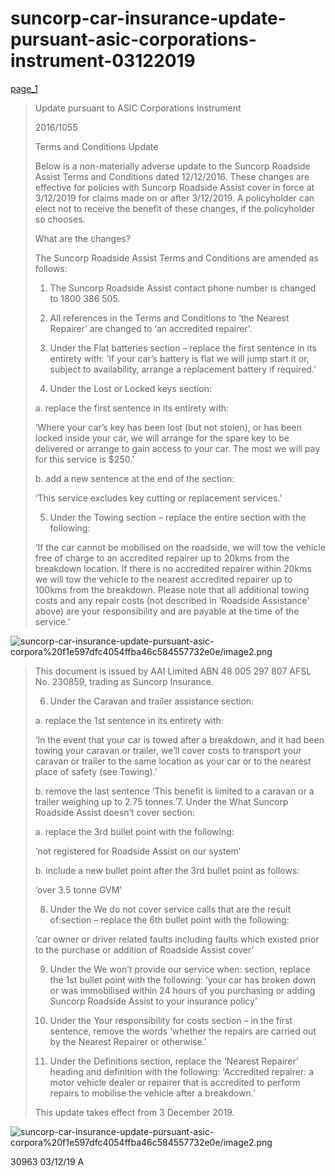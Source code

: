 # suncorp-car-insurance-update-pursuant-asic-corporations-instrument-03122019

[page_1](suncorp-car-insurance-update-pursuant-asic-corpora%20f1e597dfc4054ffba46c584557732e0e/page_1%205a0fe1fa91fe47409770ee6d447d68a4.csv)

> Update pursuant to ASIC Corporations Instrument
> 
> 
> 2016/1055
> 
> Terms and Conditions Update
> 
> Below is a non-materially adverse update to the Suncorp Roadside Assist Terms and Conditions dated 12/12/2016. These changes are effective for policies with Suncorp Roadside Assist cover in force at 3/12/2019 for claims made on or after 3/12/2019. A policyholder can elect not to receive the benefit of these changes, if the policyholder so chooses.
> 
> What are the changes?
> 
> The Suncorp Roadside Assist Terms and Conditions are amended as follows:
> 
> 1. The Suncorp Roadside Assist contact phone number is changed to 1800 386 505.
> 
> 2. All references in the Terms and Conditions to ‘the Nearest Repairer’ are changed to ‘an accredited repairer’.
> 
> 3. Under the Flat batteries section – replace the first sentence in its entirety with: ‘If your car’s battery is flat we will jump start it or, subject to availability, arrange a replacement battery if required.’
> 
> 4. Under the Lost or Locked keys section:
> 
> a. replace the first sentence in its entirety with:
> 
> ‘Where your car’s key has been lost (but not stolen), or has been locked inside your car, we will arrange for the spare key to be delivered or arrange to gain access to your car. The most we will pay for this service is $250.’
> 
> b. add a new sentence at the end of the section:
> 
> ‘This service excludes key cutting or replacement services.’
> 
> 5. Under the Towing section – replace the entire section with the following:
> 
> ‘If the car cannot be mobilised on the roadside, we will tow the vehicle free of charge to an accredited repairer up to 20kms from the breakdown location. If there is no accredited repairer within 20kms we will tow the vehicle to the nearest accredited repairer up to 100kms from the breakdown. Please note that all additional towing costs and any repair costs (not described in ‘Roadside Assistance’ above) are your responsibility and are payable at the time of the service.’
> 

![suncorp-car-insurance-update-pursuant-asic-corpora%20f1e597dfc4054ffba46c584557732e0e/image2.png](suncorp-car-insurance-update-pursuant-asic-corpora%20f1e597dfc4054ffba46c584557732e0e/image2.png)

> This document is issued by AAI Limited ABN 48 005 297 807 AFSL No. 230859, trading as Suncorp Insurance.
> 
> 
> 6. Under the Caravan and trailer assistance section:
> 
> a. replace the 1st sentence in its entirety with:
> 
> ‘In the event that your car is towed after a breakdown, and it had been towing your caravan or trailer, we’ll cover costs to transport your caravan or trailer to the same location as your car or to the nearest place of safety (see Towing).’
> 
> b. remove the last sentence ‘This benefit is limited to a caravan or a trailer weighing up to 2.75 tonnes.’7. Under the What Suncorp Roadside Assist doesn’t cover section:
> 
> a. replace the 3rd bullet point with the following:
> 
> ‘not registered for Roadside Assist on our system’
> 
> b. include a new bullet point after the 3rd bullet point as follows:
> 
> ‘over 3.5 tonne GVM’
> 
> 8. Under the We do not cover service calls that are the result of:section – replace the 6th bullet point with the following:
> 
> ‘car owner or driver related faults including faults which existed prior to the purchase or addition of Roadside Assist cover’
> 
> 9. Under the We won’t provide our service when: section, replace the 1st bullet point with the following: ‘your car has broken down or was immobilised within 24 hours of you purchasing or adding Suncorp Roadside Assist to your insurance policy’
> 
> 10. Under the Your responsibility for costs section – in the first sentence, remove the words ‘whether the repairs are carried out by the Nearest Repairer or otherwise.’
> 
> 11. Under the Definitions section, replace the ‘Nearest Repairer’ heading and definition with the following: ‘Accredited repairer: a motor vehicle dealer or repairer that is accredited to perform repairs to mobilise the vehicle after a breakdown.’
> 
> This update takes effect from 3 December 2019.
> 

![suncorp-car-insurance-update-pursuant-asic-corpora%20f1e597dfc4054ffba46c584557732e0e/image2.png](suncorp-car-insurance-update-pursuant-asic-corpora%20f1e597dfc4054ffba46c584557732e0e/image2.png)

30963 03/12/19 A